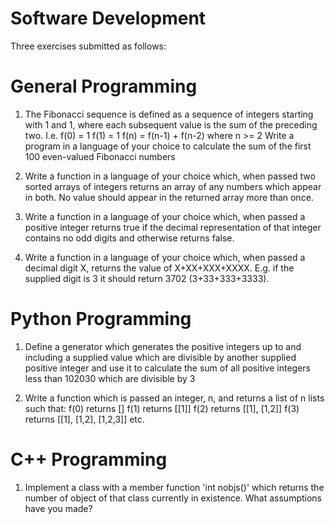 # Software Development

Three exercises submitted as follows:

# General Programming 
1. The Fibonacci sequence is defined as a sequence of integers starting with 1 and 1, where each
subsequent value is the sum of the preceding two. I.e.
f(0) = 1
f(1) = 1
f(n) = f(n-1) + f(n-2) where n >= 2
Write a program in a language of your choice to calculate the sum of the first 100 even-valued
Fibonacci numbers

2. Write a function in a language of your choice which, when passed two sorted arrays of integers
returns an array of any numbers which appear in both. No value should appear in the returned
array more than once.

3. Write a function in a language of your choice which, when passed a positive integer returns
true if the decimal representation of that integer contains no odd digits and otherwise returns
false.

4. Write a function in a language of your choice which, when passed a decimal digit X, returns the
value of X+XX+XXX+XXXX. E.g. if the supplied digit is 3 it should return 3702
(3+33+333+3333).


# Python Programming
1. Define a generator which generates the positive integers up to and including a supplied value
which are divisible by another supplied positive integer and use it to calculate the sum of all
positive integers less than 102030 which are divisible by 3

2. Write a function which is passed an integer, n, and returns a list of n lists such that:
f(0) returns []
f(1) returns [[1]]
f(2) returns [[1], [1,2]]
f(3) returns [[1], [1,2], [1,2,3]]
etc.

# C++ Programming
1. Implement a class with a member function 'int nobjs()' which returns the number of object
of that class currently in existence. What assumptions have you made?
